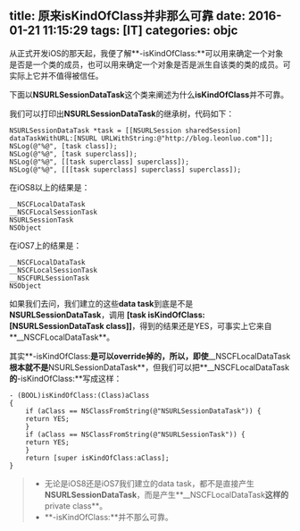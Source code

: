 title: 原来isKindOfClass并非那么可靠
date: 2016-01-21 11:15:29
tags: [IT]
categories: objc
---

从正式开发iOS的那天起，我便了解**-isKindOfClass:**可以用来确定一个对象是否是一个类的成员，也可以用来确定一个对象是否是派生自该类的类的成员。可实际上它并不值得被信任。

下面以**NSURLSessionDataTask**这个类来阐述为什么**isKindOfClass**并不可靠。

我们可以打印出**NSURLSessionDataTask**的继承树，代码如下：

```
NSURLSessionDataTask *task = [[NSURLSession sharedSession] dataTaskWithURL:[NSURL URLWithString:@"http://blog.leonluo.com"]];
NSLog(@"%@", [task class]);
NSLog(@"%@", [task superclass]);
NSLog(@"%@", [[task superclass] superclass]);
NSLog(@"%@", [[[task superclass] superclass] superclass]);
```

在iOS8以上的结果是：


	__NSCFLocalDataTask
	__NSCFLocalSessionTask
	NSURLSessionTask
	NSObject


在iOS7上的结果是：



	__NSCFLocalDataTask
	__NSCFLocalSessionTask
	__NSCFURLSessionTask
	NSObject


    
    
如果我们去问，我们建立的这些**data task**到底是不是**NSURLSessionDataTask**，调用
**[task isKindOfClass:[NSURLSessionDataTask class]]**，得到的结果还是YES，可事实上它来自**__NSCFLocalDataTask**。           

其实**-isKindOfClass:**是可以override掉的，所以，即使**__NSCFLocalDataTask**根本就不是**NSURLSessionDataTask**，但我们可以把**__NSCFLocalDataTask**的**-isKindOfClass:**写成这样：




	- (BOOL)isKindOfClass:(Class)aClass
	{
    	if (aClass == NSClassFromString(@"NSURLSessionDataTask")) {
        return YES;
    	}
    	if (aClass == NSClassFromString(@"NSURLSessionTask")) {
        return YES;
    	}
    	return [super isKindOfClass:aClass];
	}






>* 无论是iOS8还是iOS7我们建立的data task，都不是直接产生**NSURLSessionDataTask**，而是产生**__NSCFLocalDataTask**这样的**private class**。
>* **-isKindOfClass:**并不那么可靠。


